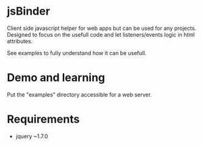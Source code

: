 # jsBinder

Client side javascript helper for web apps but can be used for any projects.
Designed to focus on the usefull code and let listeners/events logic in html attributes. 

See examples to fully understand how it can be usefull.

# Demo and learning
Put the "examples" directory accessible for a web server.

# Requirements
* jquery ~1.7.0